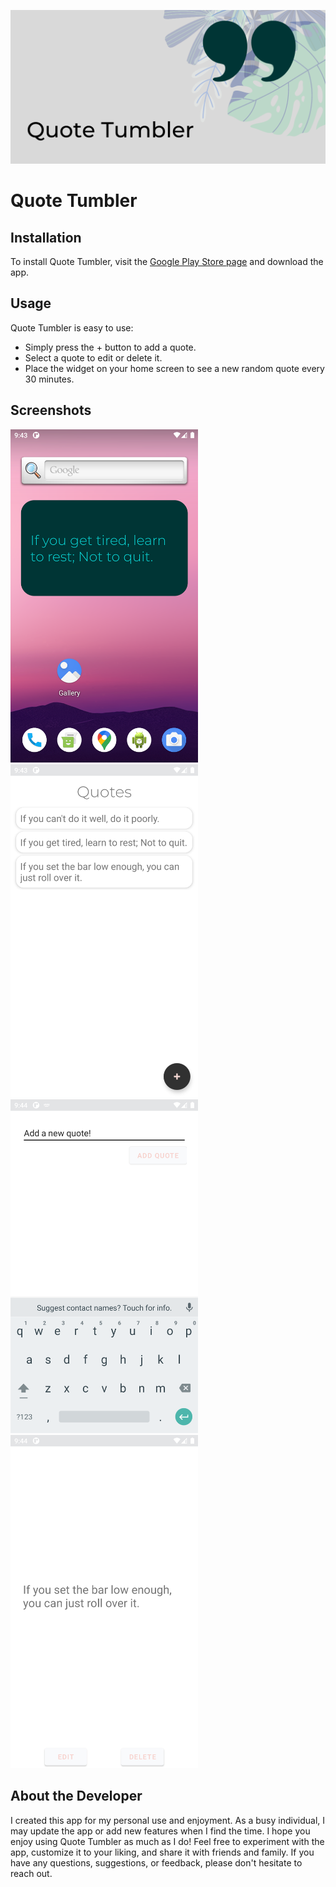 ![Quote Tumbler Banner](./assets/quote_tumbler_banner.png)
# Quote Tumbler

## Installation
To install Quote Tumbler, visit the [Google Play Store page](https://play.google.com/store/apps/details?id=com.rgilyard.quotetumbler&pli=1) and download the app.

## Usage
Quote Tumbler is easy to use:
- Simply press the \+ button to add a quote.
- Select a quote to edit or delete it.
- Place the widget on your home screen to see a new random quote every 30 minutes.

## Screenshots
<img src="./assets/widget_screenshot.png" alt="Widget Screenshot" width="300"/>
<img src="./assets/home_screenshot.png" alt="Home Screenshot" width="300"/>
<img src="./assets/new_quote_screenshot.png" alt="New Quote Screenshot" width="300"/>
<img src="./assets/edit_delete_screenshot.png" alt="Edit Delete Screenshot" width="300"/>



## About the Developer
I created this app for my personal use and enjoyment. As a busy individual, I may update the app or add new features when I find the time. I hope you enjoy using Quote Tumbler as much as I do!
Feel free to experiment with the app, customize it to your liking, and share it with friends and family. If you have any questions, suggestions, or feedback, please don't hesitate to reach out.